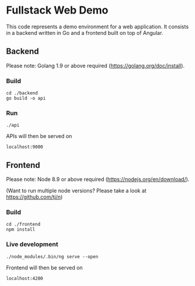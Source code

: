 # Fullstack Web Demo

This code represents a demo environment for a web application. It consists in a backend written in Go and a frontend built on top of Angular.

## Backend

Please note: Golang 1.9 or above required (https://golang.org/doc/install).

### Build

```
cd ./backend
go build -o api
```

### Run

```
./api
```

APIs will then be served on

```
localhost:9000
```

## Frontend

Please note: Node 8.9 or above required (https://nodejs.org/en/download/).

(Want to run multiple node versions? Please take a look at https://github.com/tj/n)

### Build

```
cd ./frontend
npm install
```

### Live development

```
./node_modules/.bin/ng serve --open
```

Frontend will then be served on 
```
localhost:4200
```

